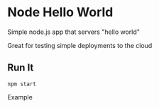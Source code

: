 # Node Hello World

Simple node.js app that servers "hello world"

Great for testing simple deployments to the cloud

## Run It

`npm start`

Example
